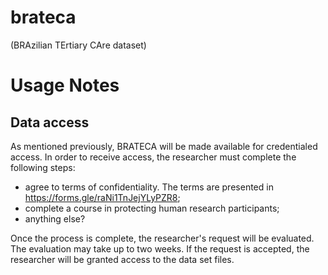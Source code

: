 # brateca
(BRAzilian TErtiary CAre dataset)

# Usage Notes
## Data access
As mentioned previously, BRATECA will be made available for credentialed access. In order to receive access, the researcher must complete the following steps:
 - agree to terms of confidentiality. The terms are presented in https://forms.gle/raNi1TnJejYLyPZR8;
 - complete a course in protecting human research participants;
 - anything else?

Once the process is complete, the researcher's request will be evaluated. The evaluation may take up to two weeks. If the request is accepted, the researcher will be granted access to the data set files.
